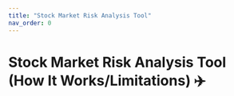 ```yaml
---
title: "Stock Market Risk Analysis Tool"
nav_order: 0
---
```

# **Stock Market Risk Analysis Tool (How It Works/Limitations) ✈️**
